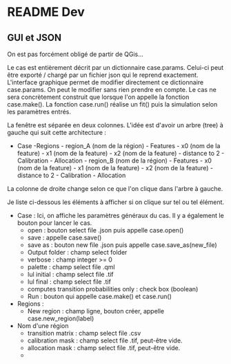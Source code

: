 # README Dev

## GUI et JSON

On est pas forcément obligé de partir de QGis...

Le cas est entièrement décrit par un dictionnaire case.params. Celui-ci peut être exporté / chargé par un fichier json qui le reprend exactement. L'interface graphique permet de modifier directement ce dictionnaire case.params. On peut le modifier sans rien prendre en compte. Le cas ne sera concrètement construit que lorsque l'on appelle la fonction case.make(). La fonction case.run() réalise un fit() puis la simulation selon les paramètres entrés.

La fenêtre est séparée en deux colonnes.
L'idée est d'avoir un arbre (tree) à gauche qui suit cette architecture :

- Case
    -Regions
        - region_A (nom de la région)
            - Features
                - x0 (nom de la feature)
                - x1 (nom de la feature)
                - x2 (nom de la feature)
                - distance to 2
            - Calibration
            - Allocation
        - region_B (nom de la région)
            - Features
                - x0 (nom de la feature)
                - x1 (nom de la feature)
                - x2 (nom de la feature)
                - distance to 2
            - Calibration
            - Allocation

La colonne de droite change selon ce que l'on clique dans l'arbre à gauche.

Je liste ci-dessous les éléments à afficher si on clique sur tel ou tel élément.

- Case : Ici, on affiche les paramètres généraux du cas. Il y a également le bouton pour lancer le cas.
    - open : bouton select file .json puis appelle case.open()
    - save : appelle case.save()
    - save as : bouton new file .json puis appelle case.save_as(new_file)
    - Output folder : champ select folder
    - verbose : champ integer >= 0
    - palette : champ select file .qml
    - lul initial : champ select file .tif
    - lul final : champ select file .tif
    - computes transition probabilities only : check box (boolean)
    - Run : bouton qui appelle case.make() et case.run()
- Regions : 
    - New region : champ ligne, bouton créer, appelle case.new_region(label)
- Nom d'une région
    - transition matrix : champ select file .csv
    - calibration mask : champ select file .tif, peut-être vide.
    - allocation mask : champ select file .tif, peut-être vide.
    - 
